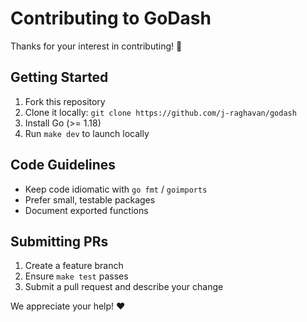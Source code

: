 # Contributing to GoDash

Thanks for your interest in contributing!  🎉

## Getting Started

1. Fork this repository
2. Clone it locally: `git clone https://github.com/j-raghavan/godash`
3. Install Go (>= 1.18)
4. Run `make dev` to launch locally

## Code Guidelines

- Keep code idiomatic with `go fmt` / `goimports`
- Prefer small, testable packages
- Document exported functions

## Submitting PRs

1. Create a feature branch
2. Ensure `make test` passes
3. Submit a pull request and describe your change

We appreciate your help! ❤️

